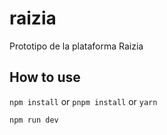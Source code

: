 # raizia
Prototipo de la plataforma Raizia

## How to use

`npm install` or `pnpm install` or `yarn`

`npm run dev` 
